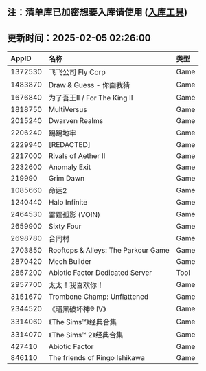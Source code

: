## 注：清单库已加密想要入库请使用 ([入库工具](https://github.com/BlankTMing/ManifestAutoUpdate/releases))

## 更新时间：2025-02-05 02:26:00
| AppID | 名称 | 类型  |
| :-------------------- | :----------------------------- | :----------- |
| 1372530 | 飞飞公司 Fly Corp| Game |
| 1483870 | Draw & Guess - 你画我猜| Game |
| 1676840 | 为了吾王II / For The King II| Game |
| 1818750 | MultiVersus| Game |
| 2015240 | Dwarven Realms| Game |
| 2206240 | 踢踢地牢| Game |
| 2229940 | [REDACTED]| Game |
| 2217000 | Rivals of Aether II| Game |
| 2232600 | Anomaly Exit| Game |
| 219990 | Grim Dawn| Game |
| 1085660 | 命运2| Game |
| 1240440 | Halo Infinite| Game |
| 2464530 | 雷霆孤影 (VOIN)| Game |
| 2659900 | Sixty Four| Game |
| 2698780 | 合同村| Game |
| 2703850 | Rooftops & Alleys: The Parkour Game| Game |
| 2870420 | Mech Builder| Game |
| 2857200 | Abiotic Factor Dedicated Server| Tool |
| 2957700 | 太太！我喜欢你！| Game |
| 3151670 | Trombone Champ: Unflattened| Game |
| 2344520 | 《暗黑破坏神® IV》| Game |
| 3314060 | 《The Sims™》经典合集| Game |
| 3314070 | 《The Sims™ 2》经典合集| Game |
| 427410 | Abiotic Factor| Game |
| 846110 | The friends of Ringo Ishikawa| Game |
